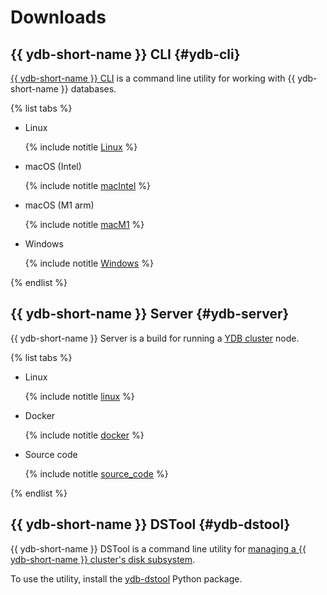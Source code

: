 # Downloads

## {{ ydb-short-name }} CLI {#ydb-cli}

[{{ ydb-short-name }} CLI](../reference/ydb-cli/index.md) is a command line utility for working with {{ ydb-short-name }} databases.

{% list tabs %}

- Linux

   {% include notitle [Linux](_includes/ydb-cli/linux.md) %}

- macOS (Intel)

   {% include notitle [macIntel](_includes/ydb-cli/darwin_amd64.md) %}

- macOS (M1 arm)

   {% include notitle [macM1](_includes/ydb-cli/darwin_arm64.md) %}

- Windows

   {% include notitle [Windows](_includes/ydb-cli/windows.md) %}

{% endlist %}

## {{ ydb-short-name }} Server {#ydb-server}

{{ ydb-short-name }} Server is a build for running a [YDB cluster](../concepts/glossary.md#cluster) node.

{% list tabs %}

- Linux

   {% include notitle [linux](_includes/server/linux.md) %}

- Docker

   {% include notitle [docker](_includes/server/docker.md) %}

- Source code

   {% include notitle [source_code](_includes/server/source_code.md) %}

{% endlist %}

## {{ ydb-short-name }} DSTool {#ydb-dstool}

{{ ydb-short-name }} DSTool is a command line utility for [managing a {{ ydb-short-name }} cluster's disk subsystem](../maintenance/manual/index.md).

To use the utility, install the [ydb-dstool](https://pypi.org/project/ydb-dstool/) Python package.
